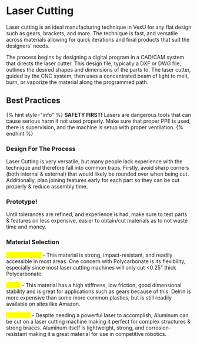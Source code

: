 # Laser Cutting

Laser cutting is an ideal manufacturing technique in VexU for any flat design such as gears, brackets, and more. The technique is fast, and versatile across materials allowing for quick iterations and final products that suit the designers' needs.

The process begins by designing a digital program in a CAD/CAM system that directs the laser cutter. This design file, typically a DXF or DWG file, outlines the desired shapes and dimensions of the parts to. The laser cutter, guided by the CNC system, then uses a concentrated beam of light to melt, burn, or vaporize the material along the programmed path.&#x20;

## Best Practices

{% hint style="info" %}
**SAFETY FIRST!** Lasers are dangerous tools that can cause serious harm if not used properly. Make sure that proper PPE is used, there is supervision, and the machine is setup with proper ventilation.
{% endhint %}

### Design For The Process

Laser Cutting is very versatile, but many people lack experience with the technique and therefore fall into common traps. Firstly, avoid sharp corners (both internal & external) that would likely be rounded over when being cut. Additionally, plan joining features early for each part so they can be cut properly & reduce assembly time.&#x20;

### Prototype!

Until tolerances are refined, and experience is had, make sure to test parts & features on less expensive, easier to obtain/cut materials as to not waste time and money.

### Material Selection

<mark style="color:yellow;">Polycarbonate</mark> - This material is strong, impact-resistant, and readily accessible in most areas. One concern with Polycarbonate is its flexibility, especially since most laser cutting machines will only cut <0.25" thick Polycarbonate.

<mark style="color:yellow;">Delrin</mark> - This material has a high stiffness, low friction, good dimensional stability and is great for applications such as gears because of this. Delrin is more expensive than some more common plastics, but is still readily available on sites like Amazon.&#x20;

<mark style="color:yellow;">Aluminum</mark> - Despite needing a powerful laser to accomplish, Aluminum can be cut on a laser cutting machine making it perfect for complex structures & strong braces. Aluminum itself is lightweight, strong, and corrosion-resistant making it a great material for use in competitive robotics.&#x20;

